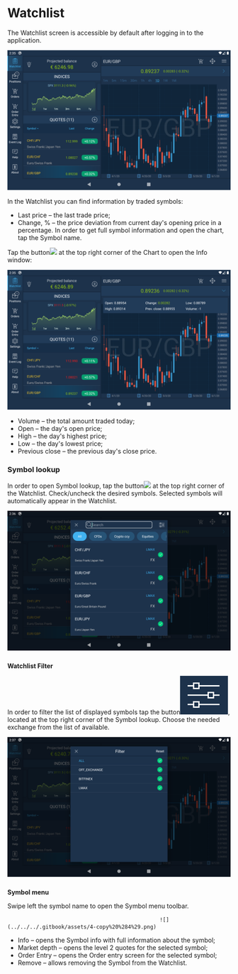 # Watchlist


The Watchlist screen is accessible by default after logging in to the application.

![](../../../.gitbook/assets/1%20%28103%29.png)


In the Watchlist you can find information by traded symbols:

* Last price – the last trade price;
* Change, % – the price deviation from current day's opening price in a percentage. In order to get full symbol information and open the chart, tap the Symbol name. 

Tap the button![](../../../.gitbook/assets/arrow-right%20%281%29.jpg)
at the top right corner of the Chart to open the Info window:

![](../../../.gitbook/assets/2%20%2890%29.png)

* Volume – the total amount traded today;
* Open – the day's open price;
* High – the day's highest price;
* Low – the day's lowest price;
* Previous close – the previous day's close price.

### **Symbol lookup** 

In order to open Symbol lookup, tap the button![](../../../.gitbook/assets/add%20%283%29.jpg)
at the top right corner of the Watchlist. Check/uncheck the desired symbols. Selected symbols will automatically appear in the Watchlist.

![](../../../.gitbook/assets/3%20%2877%29.png)

### 
**Watchlist Filter**

 In order to filter the list of displayed symbols tap the button![](../../../.gitbook/assets/4-%20%281%29.png), 
located at the top right corner of the Symbol lookup. Choose the needed exchange from the list of available.

![](../../../.gitbook/assets/4%20%2854%29.png)

### 
**Symbol menu**

Swipe left the symbol name to open the Symbol menu toolbar.

                                                    ![](../../../.gitbook/assets/4-copy%20%284%29.png) 

* Info – opens the Symbol info with full information about the symbol;
* Market depth – opens the level 2 quotes for the selected symbol;
* Order Entry – opens the Order entry screen for the selected symbol;
* Remove – allows removing the Symbol from the Watchlist.

